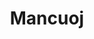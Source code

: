 ---
layout: home

title: Mancuoj
titleTemplate: 知识库

hero:
  name: CSDIY
  text: 计算机自学之路
  tagline: 记录笔记、感想、碎碎念以及各种不正经教程（不是
  image:
    src: /bulb.svg
    alt: logo
  actions:
    - theme: brand
      text: 开始阅读
      link: /cs/intro
    - theme: alt
      text: GitHub
      link: https://github.com/mancuoj/csdiy

features:
  - title: 🖥️ 计算机
    details: 计算机公开课和一些经典大黑书
    link: /cs/intro
  - title: 🦾 编程语言
    details: 各种编程语言及对应体系
    link: /lang/c/intro
  - title: ➗ 数学
    details: 计算机相关数学
    link: /math/intro
  - title: 🛠️ 工具
    details: 一些有用工具，如 LaTeX 等
    link: /tool/markdown
---